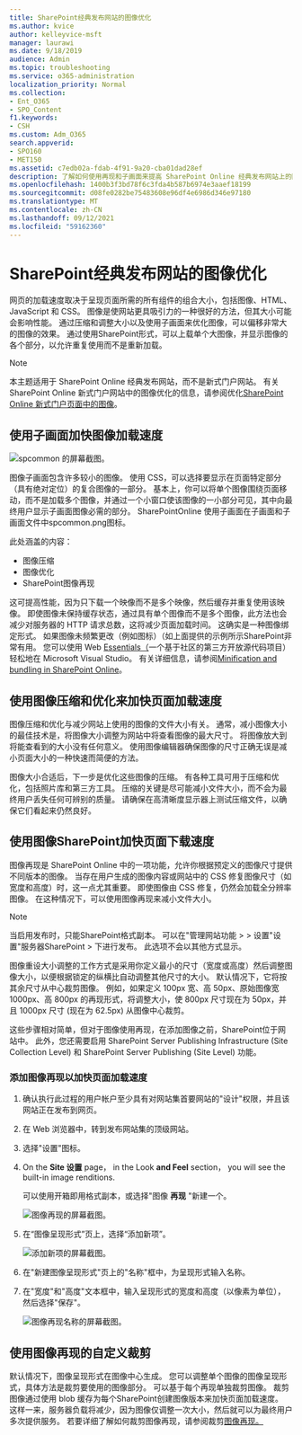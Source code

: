 ```yaml
---
title: SharePoint经典发布网站的图像优化
ms.author: kvice
author: kelleyvice-msft
manager: laurawi
ms.date: 9/18/2019
audience: Admin
ms.topic: troubleshooting
ms.service: o365-administration
localization_priority: Normal
ms.collection:
- Ent_O365
- SPO_Content
f1.keywords:
- CSH
ms.custom: Adm_O365
search.appverid:
- SPO160
- MET150
ms.assetid: c7edb02a-fdab-4f91-9a20-cba01dad28ef
description: 了解如何使用再现和子画面来提高 SharePoint Online 经典发布网站上的图像性能。
ms.openlocfilehash: 1400b3f3bd78f6c3fda4b587b6974e3aaef18199
ms.sourcegitcommit: d08fe0282be75483608e96df4e6986d346e97180
ms.translationtype: MT
ms.contentlocale: zh-CN
ms.lasthandoff: 09/12/2021
ms.locfileid: "59162360"
---
```

# <a name="image-optimization-for-sharepoint-online-classic-publishing-sites"></a>SharePoint经典发布网站的图像优化

网页的加载速度取决于呈现页面所需的所有组件的组合大小，包括图像、HTML、JavaScript 和 CSS。 图像是使网站更具吸引力的一种很好的方法，但其大小可能会影响性能。 通过压缩和调整大小以及使用子画面来优化图像，可以偏移非常大的图像的效果。 通过使用SharePoint形式，可以上载单个大图像，并显示图像的各个部分，以允许重复使用而不是重新加载。

>[!NOTE]
>本主题适用于 SharePoint Online 经典发布网站，而不是新式门户网站。 有关 SharePoint Online 新式门户网站中的图像优化的信息，请参阅优化[SharePoint Online 新式门户页面中的图像](modern-image-optimization.md)。
  
## <a name="using-sprites-to-speed-up-image-loading"></a>使用子画面加快图像加载速度

![spcommon 的屏幕截图。](../media/cc5cdee1-8e54-4537-9a8a-8854f4ee849f.png)

图像子画面包含许多较小的图像。 使用 CSS，可以选择要显示在页面特定部分（具有绝对定位）的复合图像的一部分。 基本上，你可以将单个图像围绕页面移动，而不是加载多个图像，并通过一个小窗口使该图像的一小部分可见，其中向最终用户显示子画面图像必需的部分。 SharePointOnline 使用子画面在子画面和子画面文件中spcommon.png图标。

此处涵盖的内容：
- 图像压缩
- 图像优化
- SharePoint图像再现
   
这可提高性能，因为只下载一个映像而不是多个映像，然后缓存并重复使用该映像。 即使图像未保持缓存状态，通过具有单个图像而不是多个图像，此方法也会减少对服务器的 HTTP 请求总数，这将减少页面加载时间。 这确实是一种图像绑定形式。 如果图像未频繁更改（例如图标）（如上面提供的示例所示SharePoint非常有用。 您可以使用 Web [Essentials（](https://vswebessentials.com/)一个基于社区的第三方开放源代码项目）轻松地在 Microsoft Visual Studio。 有关详细信息，请参阅[Minification and bundling in SharePoint Online](./minification-and-bundling-in-sharepoint-online.md)。
  
## <a name="using-image-compression-and-optimization-to-speed-up-page-loading"></a>使用图像压缩和优化来加快页面加载速度

图像压缩和优化与减少网站上使用的图像的文件大小有关。 通常，减小图像大小的最佳技术是，将图像大小调整为网站中将查看图像的最大尺寸。 将图像放大到将能查看到的大小没有任何意义。 使用图像编辑器确保图像的尺寸正确无误是减小页面大小的一种快速而简便的方法。
  
图像大小合适后，下一步是优化这些图像的压缩。 有各种工具可用于压缩和优化，包括照片库和第三方工具。 压缩的关键是尽可能减小文件大小，而不会为最终用户丢失任何可辨别的质量。 请确保在高清晰度显示器上测试压缩文件，以确保它们看起来仍然良好。
  
## <a name="speed-up-page-downloads-by-using-sharepoint-image-renditions"></a>使用图像SharePoint加快页面下载速度

图像再现是 SharePoint Online 中的一项功能，允许你根据预定义的图像尺寸提供不同版本的图像。 当存在用户生成的图像内容或网站中的 CSS 修复图像尺寸（如宽度和高度）时，这一点尤其重要。 即使图像由 CSS 修复，仍然会加载全分辨率图像。 在这种情况下，可以使用图像再现来减小文件大小。
  
> [!NOTE]
> 当启用发布时，只能SharePoint格式副本。 可以在"管理网站功能 \> \> 设置"设置"服务器SharePoint \> 下进行发布。 此选项不会以其他方式显示。
  
图像重设大小调整的工作方式是采用你定义最小的尺寸（宽度或高度）然后调整图像大小，以便根据锁定的纵横比自动调整其他尺寸的大小。 默认情况下，它将按其余尺寸从中心裁剪图像。 例如，如果定义 100px 宽、高 50px、原始图像宽 1000px、高 800px 的再现形式，将调整大小，使 800px 尺寸现在为 50px，并且 1000px 尺寸 (现在为 62.5px) 从图像中心裁剪。
  
这些步骤相对简单，但对于图像使用再现，在添加图像之前，SharePoint位于网站中。 此外，您还需要启用 SharePoint Server Publishing Infrastructure (Site Collection Level) 和 SharePoint Server Publishing (Site Level) 功能。
  
### <a name="add-an-image-rendition-to-speed-up-page-loading"></a>添加图像再现以加快页面加载速度
  
1. 确认执行此过程的用户帐户至少具有对网站集首要网站的"设计"权限，并且该网站正在发布到网页。

2. 在 Web 浏览器中，转到发布网站集的顶级网站。

3. 选择"设置"图标。

4. On the **Site 设置** page， in the Look **and Feel** section， you will see the built-in image renditions.

    可以使用开箱即用格式副本，或选择"图像 **再现** "新建一个。

    ![图像再现的屏幕截图。](../media/eaae0d53-657d-47ef-b687-65c5167eae4d.PNG)
  
5. 在“图像呈现形式”页上，选择“添加新项”。

    ![添加新项的屏幕截图。](../media/8cede22e-52bf-4d9d-99cb-162f2f6ce92b.PNG)
  
6. 在"新建图像呈现形式"页上的"名称"框中，为呈现形式输入名称。

7. 在"宽度"和"高度"文本框中，输入呈现形式的宽度和高度（以像素为单位），然后选择"保存"。

    ![图像再现名称的屏幕截图。](../media/5a6119ed-c163-40df-a4db-ec629d15607d.PNG)
  
## <a name="custom-cropping-with-image-renditions"></a>使用图像再现的自定义裁剪

默认情况下，图像呈现形式在图像中心生成。 您可以调整单个图像的图像呈现形式，具体方法是裁剪要使用的图像部分。 可以基于每个再现单独裁剪图像。 裁剪图像通过使用 blob 缓存为每个SharePoint创建图像版本来加快页面加载速度。 这样一来，服务器负载将减少，因为图像仅调整一次大小，然后就可以为最终用户多次提供服务。 若要详细了解如何裁剪图像再现，请参阅裁剪[图像再现。](/sharepoint/dev/general-development/sharepoint-design-manager-device-channels)
